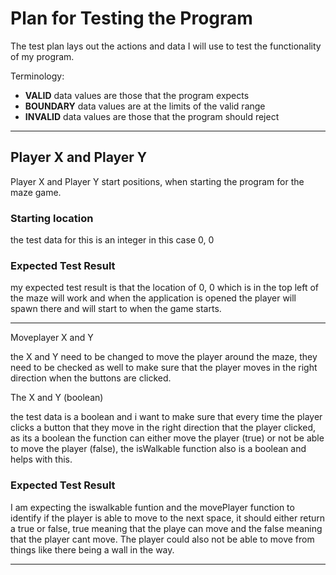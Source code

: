 # Plan for Testing the Program

The test plan lays out the actions and data I will use to test the functionality of my program.

Terminology:

- **VALID** data values are those that the program expects
- **BOUNDARY** data values are at the limits of the valid range
- **INVALID** data values are those that the program should reject

---

## Player X and Player Y 

 Player X and Player Y start positions, when starting the program for the maze game.

### Starting location

the test data for this is an integer in this case 0, 0 

### Expected Test Result

my expected test result is that the location of 0, 0 which is in the top left of the maze will work and when the application is opened the player will spawn there and will start to when the game starts.

---

Moveplayer X and Y

the X and Y need to be changed to move the player around the maze, they need to be checked as well to make sure that the player moves in the right direction when the buttons are clicked.

The X and Y (boolean)

the test data is a boolean and i want to make sure that every time the player clicks a button that they move in the right direction that the player clicked, as its a boolean the function can either move the player (true) or not be able to move the player (false), the isWalkable function also is a boolean and helps with this.

### Expected Test Result

I am expecting the iswalkable funtion and the movePlayer function to identify if the player is able to move to the next space, it should either return a true or false, true meaning that the playe can move and the false meaning that the player cant move. The player could also not be able to move from things like there being a wall in the way.

---


